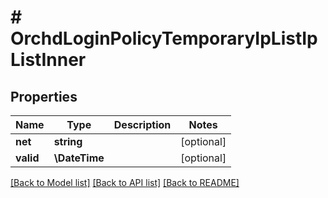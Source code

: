 # # OrchdLoginPolicyTemporaryIpListIpListInner

## Properties

Name | Type | Description | Notes
------------ | ------------- | ------------- | -------------
**net** | **string** |  | [optional]
**valid** | **\DateTime** |  | [optional]

[[Back to Model list]](../../README.md#models) [[Back to API list]](../../README.md#endpoints) [[Back to README]](../../README.md)
